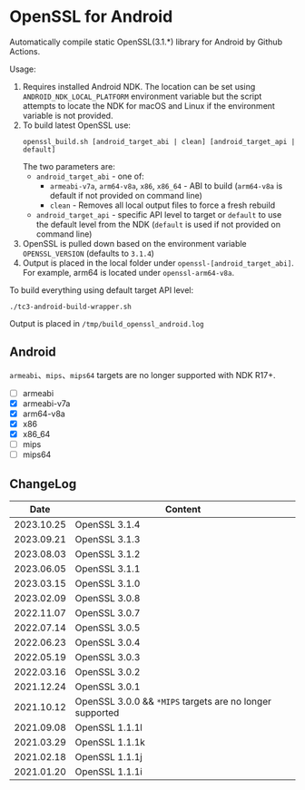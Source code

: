 # OpenSSL for Android
Automatically compile static OpenSSL(3.1.*) library for Android by Github Actions.

Usage:
1. Requires installed Android NDK. The location can be set using `ANDROID_NDK_LOCAL_PLATFORM` environment variable but the script attempts to locate the NDK for macOS and Linux if the environment variable is not provided.
1. To build latest OpenSSL use:
    ```
    openssl_build.sh [android_target_abi | clean] [android_target_api | default]
    ```
    The two parameters are:
    * `android_target_abi` - one of:
        * `armeabi-v7a`, `arm64-v8a`, `x86`, `x86_64` - ABI to build (`arm64-v8a` is default if not provided on command line)
        * `clean` - Removes all local output files to force a fresh rebuild
    * `android_target_api` - specific API level to target or `default` to use the default level from the NDK (`default` is used if not provided on command line)
1. OpenSSL is pulled down based on the environment variable `OPENSSL_VERSION` (defaults to `3.1.4`)
1. Output is placed in the local folder under `openssl-[android_target_abi]`. For example, arm64 is located under `openssl-arm64-v8a`.

To build everything using default target API level:
```
./tc3-android-build-wrapper.sh
```
Output is placed in `/tmp/build_openssl_android.log`

## Android
`armeabi`、`mips`、`mips64` targets are no longer supported with NDK R17+.
* [ ] armeabi
* [x] armeabi-v7a
* [x] arm64-v8a
* [x] x86
* [x] x86_64
* [ ] mips
* [ ] mips64

## ChangeLog
| Date      | Content                                                              |
|-----------|----------------------------------------------------------------------|
| 2023.10.25 | OpenSSL 3.1.4 |
| 2023.09.21 | OpenSSL 3.1.3 |
| 2023.08.03 | OpenSSL 3.1.2 |
| 2023.06.05 | OpenSSL 3.1.1 |
| 2023.03.15 | OpenSSL 3.1.0 |
| 2023.02.09 | OpenSSL 3.0.8 |
| 2022.11.07 | OpenSSL 3.0.7 |
| 2022.07.14 | OpenSSL 3.0.5 |
| 2022.06.23 | OpenSSL 3.0.4 |
| 2022.05.19 | OpenSSL 3.0.3 |
| 2022.03.16 | OpenSSL 3.0.2 |
| 2021.12.24 | OpenSSL 3.0.1 |
| 2021.10.12 | OpenSSL 3.0.0 && `*MIPS` targets are no longer supported|
| 2021.09.08 | OpenSSL 1.1.1l |
| 2021.03.29 | OpenSSL 1.1.1k |
| 2021.02.18 | OpenSSL 1.1.1j |
| 2021.01.20 | OpenSSL 1.1.1i |
